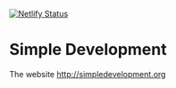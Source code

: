 [![Netlify Status](https://api.netlify.com/api/v1/badges/e27fa2dc-ea1a-4136-b08b-6a11a569625a/deploy-status)](https://app.netlify.com/sites/simpledevelopment/deploys)


# Simple Development

The website http://simpledevelopment.org
